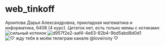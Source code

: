 # web_tinkoff
Архипова Дарья Александровна, прикладная математика и информатика, 6408 (4 курс).
Цитаток нет, есть только мемы с котиками:
![сильный котенок](https://github.com/DaxaA/web_tinkoff/assets/32070052/9a2846a3-a77c-4f81-80ed-65b8dec6b516)
![d957f2e2-aaf4-4e63-82b4-9bd5abd8d0d1](https://github.com/DaxaA/web_tinkoff/assets/32070052/b4ca2b3b-fab1-477f-9256-dbf918cd2455)
![♡︎ жду тебя в моём телеграм канале @loveirony ♡︎](https://github.com/DaxaA/web_tinkoff/assets/32070052/f1bacbd4-d935-4bd5-b179-75377d792b75)
